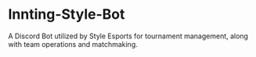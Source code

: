 # Innting-Style-Bot
A Discord Bot utilized by Style Esports for tournament management, along with team operations and matchmaking.

